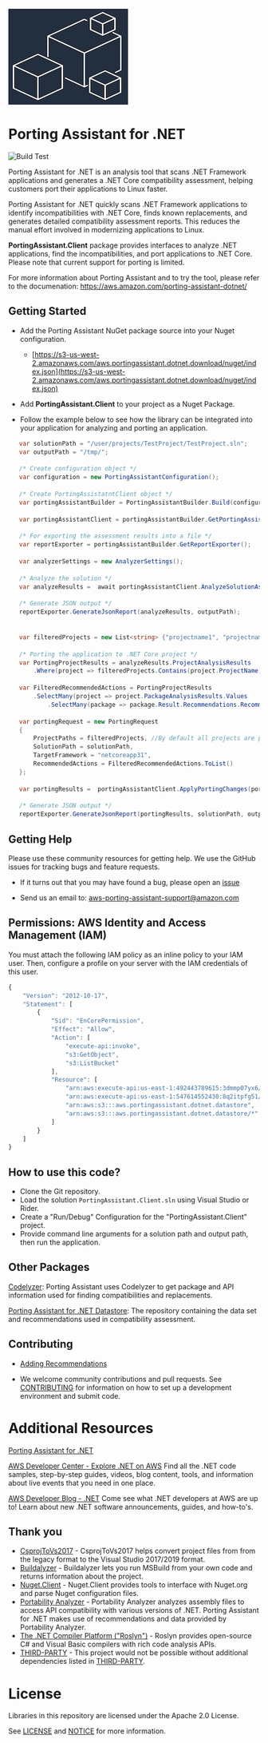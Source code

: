 ![Porting Assistant for .NET](./logo.png "Porting Assistant for .NET")

# Porting Assistant for .NET
![Build Test](https://github.com/aws/porting-assistant-dotnet-client/workflows/Build%20Test/badge.svg)
 
Porting Assistant for .NET is an analysis tool that scans .NET Framework applications and generates a .NET Core compatibility assessment, helping customers port their applications to Linux faster.
 
Porting Assistant for .NET quickly scans .NET Framework applications to identify incompatibilities with .NET Core, finds known replacements, and generates detailed compatibility assessment reports. This reduces the manual effort involved in modernizing applications to Linux.
 
**PortingAssistant.Client**  package provides interfaces to analyze .NET applications, find the incompatibilities, and port applications to .NET Core. Please note that current support for porting is limited.
 
For more information about Porting Assistant and to try the tool, please refer to the documenation: https://aws.amazon.com/porting-assistant-dotnet/

## Getting Started

* Add the Porting Assistant NuGet package source into your Nuget configuration. 
   * [https://s3-us-west-2.amazonaws.com/aws.portingassistant.dotnet.download/nuget/index.json](https://s3-us-west-2.amazonaws.com/aws.portingassistant.dotnet.download/nuget/index.json)
   
* Add **PortingAssistant.Client** to your project as a Nuget Package.

* Follow the example below to see how the library can be integrated into your application for analyzing and porting an application.

```csharp
   var solutionPath = "/user/projects/TestProject/TestProject.sln";
   var outputPath = "/tmp/";
   
   /* Create configuration object */
   var configuration = new PortingAssistantConfiguration();

   /* Create PortingAssistatntClient object */
   var portingAssistantBuilder = PortingAssistantBuilder.Build(configuration, logConfig => logConfig.AddConsole());

   var portingAssistantClient = portingAssistantBuilder.GetPortingAssistant();

   /* For exporting the assessment results into a file */
   var reportExporter = portingAssistantBuilder.GetReportExporter();

   var analyzerSettings = new AnalyzerSettings();

   /* Analyze the solution */
   var analyzeResults =  await portingAssistantClient.AnalyzeSolutionAsync(solutionPath, analyzerSettings);

   /* Generate JSON output */
   reportExporter.GenerateJsonReport(analyzeResults, outputPath);
   

   var filteredProjects = new List<string> {"projectname1", "projectname2"};

   /* Porting the application to .NET Core project */
   var PortingProjectResults = analyzeResults.ProjectAnalysisResults
       .Where(project => filteredProjects.Contains(project.ProjectName));

   var FilteredRecommendedActions = PortingProjectResults
       .SelectMany(project => project.PackageAnalysisResults.Values
           .SelectMany(package => package.Result.Recommendations.RecommendedActions));

   var portingRequest = new PortingRequest
   {
       ProjectPaths = filteredProjects, //By default all projects are ported
       SolutionPath = solutionPath,
       TargetFramework = "netcoreapp31",
       RecommendedActions = FilteredRecommendedActions.ToList()
   };

   var portingResults =  portingAssistantClient.ApplyPortingChanges(portingRequest);

   /* Generate JSON output */
   reportExporter.GenerateJsonReport(portingResults, solutionPath, outputPath);          
```

## Getting Help

Please use these community resources for getting help. We use the GitHub issues
for tracking bugs and feature requests.

* If it turns out that you may have found a bug,
  please open an [issue](https://github.com/aws/porting-assistant-dotnet-client/issues/new)
  
* Send us an email to: aws-porting-assistant-support@amazon.com
  
## Permissions: AWS Identity and Access Management (IAM)
 
You must attach the following IAM policy as an inline policy to your IAM user. Then, configure a profile on your server with the IAM credentials of this user.
 
 
```javascript
{
    "Version": "2012-10-17",
    "Statement": [
        {
            "Sid": "EnCorePermission",
            "Effect": "Allow",
            "Action": [
                "execute-api:invoke",
                "s3:GetObject",
                "s3:ListBucket"
            ],
            "Resource": [
                "arn:aws:execute-api:us-east-1:492443789615:3dmmp07yx6/*",
                "arn:aws:execute-api:us-east-1:547614552430:8q2itpfg51/*",
                "arn:aws:s3:::aws.portingassistant.dotnet.datastore",
                "arn:aws:s3:::aws.portingassistant.dotnet.datastore/*"
            ]
        }
    ]
}
```
## How to use this code?
* Clone the Git repository.
* Load the solution `PortingAssistant.Client.sln` using Visual Studio or Rider. 
* Create a "Run/Debug" Configuration for the "PortingAssistant.Client" project.
* Provide command line arguments for a solution path and output path, then run the application.

## Other Packages
[Codelyzer](https://github.com/aws/codelyzer): Porting Assistant uses Codelyzer to get package and API information used for finding compatibilities and replacements.

[Porting Assistant for .NET Datastore](https://github.com/aws/porting-assistant-dotnet-datastore): The repository containing the data set and recommendations used in compatibility assessment.


## Contributing
* [Adding Recommendations](https://github.com/aws/porting-assistant-dotnet-datastore/blob/master/RECOMMENDATIONS.md)

* We welcome community contributions and pull requests. See
[CONTRIBUTING](./CONTRIBUTING.md) for information on how to set up a development
environment and submit code.

# Additional Resources
 
[Porting Assistant for .NET](https://docs.aws.amazon.com/portingassistant/index.html)
 
[AWS Developer Center - Explore .NET on AWS](https://aws.amazon.com/developer/language/net/)
Find all the .NET code samples, step-by-step guides, videos, blog content, tools, and information about live events that you need in one place.
 
[AWS Developer Blog - .NET](https://aws.amazon.com/blogs/developer/category/programing-language/dot-net/)
Come see what .NET developers at AWS are up to!  Learn about new .NET software announcements, guides, and how-to's.

## Thank you
* [CsprojToVs2017](https://github.com/hvanbakel/CsprojToVs2017) - CsprojToVs2017 helps convert project files from from the legacy format to the Visual Studio 2017/2019 format.
* [Buildalyzer](https://github.com/daveaglick/Buildalyzer) - Buildalyzer lets you run MSBuild from your own code and returns information about the project.
* [Nuget.Client](https://github.com/NuGet/NuGet.Client) - Nuget.Client provides tools to interface with Nuget.org and parse Nuget configuration files.
* [Portability Analyzer](https://github.com/microsoft/dotnet-apiport) - Portability Analyzer analyzes assembly files to access API compatibility with various versions of .NET. Porting Assistant for .NET makes use of recommendations and data provided by Portability Analyzer.
* [The .NET Compiler Platform ("Roslyn")](https://github.com/dotnet/roslyn) - Roslyn provides open-source C# and Visual Basic compilers with rich code analysis APIs. 
* [THIRD-PARTY](./THIRD-PARTY) - This project would not be possible without additional dependencies listed in [THIRD-PARTY](./THIRD-PARTY).

# License

Libraries in this repository are licensed under the Apache 2.0 License.

See [LICENSE](./LICENSE) and [NOTICE](./NOTICE) for more information.  

